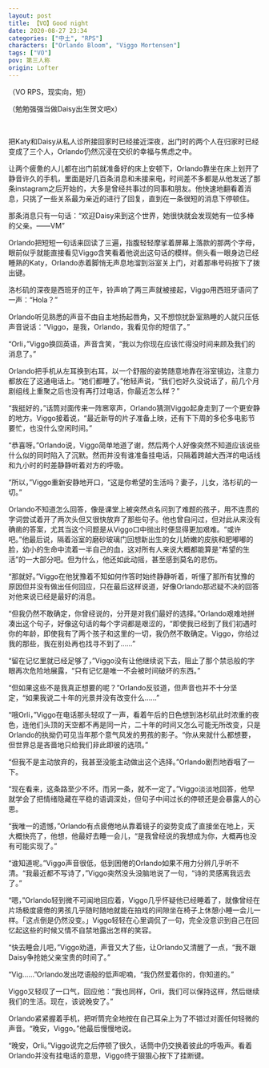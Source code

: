 ```yaml
---
layout: post
title: 【VO】Good night
date: 2020-08-27 23:34
categories: ["中土", "RPS"]
characters: ["Orlando Bloom", "Viggo Mortensen"]
tags: ["VO"]
pov: 第三人称
origin: Lofter
---
```


（VO RPS，现实向，短）

（勉勉强强当做Daisy出生贺文吧x）

<br>

把Katy和Daisy从私人诊所接回家时已经接近深夜，出门时的两个人在归家时已经变成了三个人，Orlando仍然沉浸在交织的幸福与焦虑之中。

让两个疲惫的人儿都在出门前就准备好的床上安顿下，Orlando靠坐在床上划开了静音许久的手机，里面是好几百条消息和未接来电，时间差不多都是从他发送了那条instagram之后开始的，大多是曾经共事过的同事和朋友。他快速地翻看着消息，只挑了一些关系最为亲近的进行了回复，直到在一条很短的消息下停顿住。

那条消息只有一句话：“欢迎Daisy来到这个世界，她很快就会发现她有一位多棒的父亲。——VM”

Orlando把短短一句话来回读了三遍，指腹轻轻摩挲着屏幕上落款的那两个字母，眼前似乎就能直接看见Viggo含笑看着他说出这句话的模样。侧头看一眼身边已经睡熟的Katy，Orlando赤着脚悄无声息地溜到浴室关上门，对着那串号码按下了拨出键。

洛杉矶的深夜是西班牙的正午，铃声响了两三声就被接起，Viggo用西班牙语问了一声：“Hola？”

Orlando听见熟悉的声音不由自主地扬起唇角，又不想惊扰卧室熟睡的人就只压低声音说话：“Viggo，是我，Orlando，我看见你的短信了。”

“Orli，”Viggo换回英语，声音含笑，“我以为你现在应该忙得没时间来顾及我们的消息了。”

Orlando把手机从左耳换到右耳，以一个舒服的姿势随意地靠在浴室镜边，注意力都放在了这通电话上。“她们都睡了。”他轻声说，“我们也好久没说话了，前几个月剧组线上重聚之后也没有再打过电话，你最近怎么样？”

“我挺好的，”话筒对面传来一阵窸窣声，Orlando猜测Viggo起身走到了一个更安静的地方。Viggo接着说，“最近新导的片子准备上映，还有下下周的多伦多电影节要忙，也没什么空闲时间。”

“恭喜呀。”Orlando说，Viggo简单地道了谢，然后两个人好像突然不知道应该说些什么似的同时陷入了沉默。然而并没有谁准备挂电话，只隔着跨越大西洋的电话线和九小时的时差静静听着对方的呼吸。

“所以，”Viggo重新安静地开口，“这是你希望的生活吗？妻子，儿女，洛杉矶的一切。”

Orlando不知道怎么回答，像是课堂上被突然点名问到了难题的孩子，用不连贯的字词尝试着开了两次头但又很快放弃了那些句子。他也曾自问过，但对此从来没有确凿的答案，尤其当这个问题是从Viggo口中抛出时便显得更加艰难。“或许吧。”他最后说，隔着浴室的磨砂玻璃门回想新出生的女儿娇嫩的皮肤和肥嘟嘟的脸，幼小的生命中流着一半自己的血，这对所有人来说大概都能算是“希望的生活”的一大部分吧。但为什么，他还如此动摇，甚至感到莫名的悲伤。

“那就好。”Viggo在他犹豫着不知如何作答时始终静静听着，听懂了那所有犹豫的原因但并没有做出任何回应，只在最后这样说道，好像Orlando那迟疑不决的回答对他来说已经是最好的消息。

“但我仍然不敢确定，你曾经说的，分开是对我们最好的选择。”Orlando艰难地拼凑出这个句子，好像这句话的每个字词都是艰涩的，“即使我已经到了我们初遇时你的年龄，即使我有了两个孩子和这里的一切，我仍然不敢确定。Viggo，你给过我的那些，我在别处再也找寻不到了……”

“留在记忆里就已经足够了，”Viggo没有让他继续说下去，阻止了那个禁忌般的字眼再次危险地展露，“只有记忆是唯一不会被时间破坏的东西。”

“但如果这些不是我真正想要的呢？”Orlando反驳道，但声音也并不十分坚定，“如果我说二十年的光景并没有改变什么……”

“哦Orli，”Viggo在电话那头轻叹了一声，看着午后的日色想到洛杉矶此时浓重的夜色，连他们头顶的天空都不再是同一片，二十年的时间又怎么可能无所改变，只是Orlando的执拗仍可见当年那个意气风发的男孩的影子。“你从来就什么都想要，但世界总是吝啬地只给我们非此即彼的选项。”

“但我不是主动放弃的，我甚至没能主动做出这个选择。”Orlando剧烈地吞咽了一下。

“现在看来，这条路至少不坏。而另一条，就不一定了。”Viggo淡淡地回答，他早就学会了把情绪隐藏在平稳的语调深处，但句子中间过长的停顿还是会暴露人的心思。

“我唯一的遗憾，”Orlando有点疲倦地从靠着镜子的姿势变成了直接坐在地上，天大概快亮了，他想，他最好去睡一会儿，“是我曾经说的我想成为你，大概再也没有可能实现了。”

“谁知道呢。”Viggo声音很低，低到困倦的Orlando如果不用力分辨几乎听不清。“我最近都不写诗了，”Viggo突然没头没脑地说了一句，“诗的灵感离我远去了。”

“嗯，”Orlando轻到微不可闻地回应着，Viggo几乎怀疑他已经睡着了，就像曾经在片场极度疲倦的男孩几乎随时随地就能在拍戏的间隙坐在椅子上休憩小睡一会儿一样。「这点倒是仍然没变。」Viggo轻轻在心里调侃了一句，完全没意识到自己在回忆起这些的时候又情不自禁地露出怎样的笑容。

“快去睡会儿吧，”Viggo劝道，声音又大了些，让Orlando又清醒了一点，“我不跟Daisy争抢她父亲宝贵的时间了。”

“Vig……”Orlando发出呓语般的低声呢喃，“我仍然爱着你的，你知道的。”

Viggo又轻叹了一口气，回应他：“我也同样，Orli，我们可以保持这样，然后继续我们的生活。现在，该说晚安了。”

Orlando紧紧握着手机，把听筒完全地按在自己耳朵上为了不错过对面任何轻微的声音。“晚安，Viggo。”他最后慢慢地说。

“晚安，Orli。”Viggo说完之后停顿了很久，话筒中仍交换着彼此的呼吸声。看着Orlando并没有挂电话的意思，Viggo终于狠狠心按下了挂断键。
